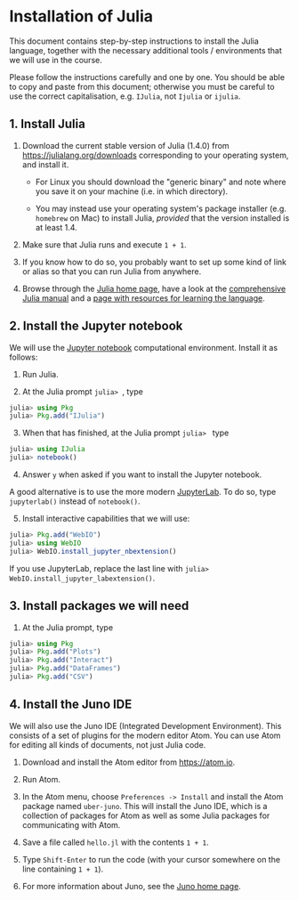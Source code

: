 # Installation of Julia

This document contains step-by-step instructions to install the Julia language, together with the necessary additional tools / environments that we will use in the course.

Please follow the instructions carefully and one by one. You should be able to copy and paste from this document; otherwise you must be careful to use the correct capitalisation, e.g. `IJulia`, not `Ijulia` or `ijulia`.

## 1. Install Julia

1. Download the current stable version of Julia (1.4.0) from https://julialang.org/downloads corresponding to your operating system, and install it.

    - For Linux you should download the "generic binary" and note where you save it on your machine (i.e. in which directory).

    - You may instead use your operating system's package installer (e.g. `homebrew` on Mac) to install Julia, *provided* that the version installed is at least 1.4.

2. Make sure that Julia runs and execute `1 + 1`.

3. If you know how to do so, you probably want to set up some kind of link or alias so that you can run Julia from anywhere.

4. Browse through the [Julia home page](www.julialang.org), have a look at the [comprehensive Julia manual](https://docs.julialang.org/en/v1) and a [page with resources for learning the language](https://julialang.org/learning).


## 2. Install the Jupyter notebook

We will use the [Jupyter notebook](jupyter.org) computational environment. Install it as follows:

1. Run Julia.

2. At the Julia prompt `julia> `, type

```jl
julia> using Pkg
julia> Pkg.add("IJulia")
```

3. When that has finished, at the Julia prompt `julia> ` type

```jl
julia> using IJulia
julia> notebook()
```

4. Answer `y` when asked if you want to install the Jupyter notebook.

A good alternative is to use the more modern [JupyterLab](https://jupyterlab.readthedocs.io/en/stable). To do so, type `jupyterlab()` instead of `notebook()`.


5. Install interactive capabilities that we will use:

```jl
julia> Pkg.add("WebIO")
julia> using WebIO
julia> WebIO.install_jupyter_nbextension()
```

If you use JupyterLab, replace the last line with `julia> WebIO.install_jupyter_labextension()`.


## 3. Install packages we will need

1. At the Julia prompt, type

```jl
julia> using Pkg
julia> Pkg.add("Plots")
julia> Pkg.add("Interact")
julia> Pkg.add("DataFrames")
julia> Pkg.add("CSV")

```

## 4. Install the Juno IDE

We will also use the Juno IDE (Integrated Development Environment). This consists of a set of plugins for the modern editor Atom. You can use Atom for editing all kinds of documents, not just Julia code.


1. Download and install the Atom editor from https://atom.io.

2. Run Atom.

3. In the Atom menu, choose `Preferences -> Install` and install the Atom package named `uber-juno`. This will install the Juno IDE, which is a collection of packages for Atom as well as some Julia packages for communicating with Atom.

4. Save a file called `hello.jl` with the contents `1 + 1`.

5. Type `Shift-Enter` to run the code (with your cursor somewhere on the line containing `1 + 1`).

6. For more information about Juno, see the [Juno home page](https://junolab.org).
